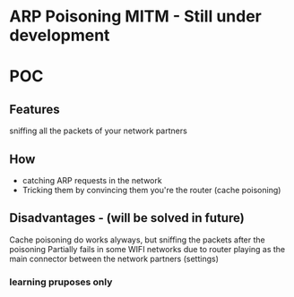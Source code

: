 # ARP Poisoning MITM - Still under development

# POC

## Features
sniffing all the packets of your network partners

## How
* catching ARP requests in the network
* Tricking them by convincing them you're the router (cache poisoning)

## Disadvantages - (will be solved in future)
Cache poisoning do works alyways,
but sniffing the packets after the poisoning Partially fails in some WIFI networks 
due to router playing as the main connector between the network partners (settings)

### learning pruposes only
